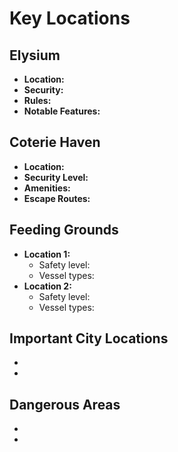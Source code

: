 # Key Locations

## Elysium
- **Location:** 
- **Security:** 
- **Rules:** 
- **Notable Features:** 

## Coterie Haven
- **Location:** 
- **Security Level:** 
- **Amenities:** 
- **Escape Routes:** 

## Feeding Grounds
- **Location 1:** 
  - Safety level: 
  - Vessel types: 
- **Location 2:** 
  - Safety level: 
  - Vessel types: 

## Important City Locations
- 
- 

## Dangerous Areas
- 
- 